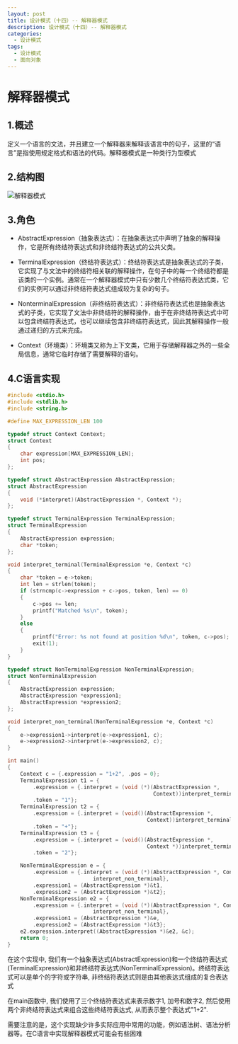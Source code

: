 ```yaml
---
layout: post
title: 设计模式（十四）-- 解释器模式
description: 设计模式（十四）-- 解释器模式
categories:
  - 设计模式
tags:
  - 设计模式
  - 面向对象
---
```


# 解释器模式

## 1.概述

定义一个语言的文法，并且建立一个解释器来解释该语言中的句子，这里的“语言”是指使用规定格式和语法的代码。解释器模式是一种类行为型模式

## 2.结构图

![解释器模式](https://kx-image.oss-cn-chengdu.aliyuncs.com/%E8%A7%A3%E9%87%8A%E5%99%A8%E6%A8%A1%E5%BC%8F.png)

## 3.角色

- AbstractExpression（抽象表达式）：在抽象表达式中声明了抽象的解释操作，它是所有终结符表达式和非终结符表达式的公共父类。

- TerminalExpression（终结符表达式）：终结符表达式是抽象表达式的子类，它实现了与文法中的终结符相关联的解释操作，在句子中的每一个终结符都是该类的一个实例。通常在一个解释器模式中只有少数几个终结符表达式类，它们的实例可以通过非终结符表达式组成较为复杂的句子。
  
- NonterminalExpression（非终结符表达式）：非终结符表达式也是抽象表达式的子类，它实现了文法中非终结符的解释操作，由于在非终结符表达式中可以包含终结符表达式，也可以继续包含非终结符表达式，因此其解释操作一般通过递归的方式来完成。
  
- Context（环境类）：环境类又称为上下文类，它用于存储解释器之外的一些全局信息，通常它临时存储了需要解释的语句。


## 4.C语言实现

```c
#include <stdio.h>
#include <stdlib.h>
#include <string.h>

#define MAX_EXPRESSION_LEN 100

typedef struct Context Context;
struct Context
{
    char expression[MAX_EXPRESSION_LEN];
    int pos;
};

typedef struct AbstractExpression AbstractExpression;
struct AbstractExpression
{
    void (*interpret)(AbstractExpression *, Context *);
};

typedef struct TerminalExpression TerminalExpression;
struct TerminalExpression
{
    AbstractExpression expression;
    char *token;
};

void interpret_terminal(TerminalExpression *e, Context *c)
{
    char *token = e->token;
    int len = strlen(token);
    if (strncmp(c->expression + c->pos, token, len) == 0)
    {
        c->pos += len;
        printf("Matched %s\n", token);
    }
    else
    {
        printf("Error: %s not found at position %d\n", token, c->pos);
        exit(1);
    }
}

typedef struct NonTerminalExpression NonTerminalExpression;
struct NonTerminalExpression
{
    AbstractExpression expression;
    AbstractExpression *expression1;
    AbstractExpression *expression2;
};

void interpret_non_terminal(NonTerminalExpression *e, Context *c)
{
    e->expression1->interpret(e->expression1, c);
    e->expression2->interpret(e->expression2, c);
}

int main()
{
    Context c = {.expression = "1+2", .pos = 0};
    TerminalExpression t1 = {
        .expression = {.interpret = (void (*)(AbstractExpression *,
                                              Context))interpret_terminal},
        .token = "1"};
    TerminalExpression t2 = {
        .expression = {.interpret = (void()(AbstractExpression *,
                                            Context))interpret_terminal},
        .token = "+"};
    TerminalExpression t3 = {
        .expression = {.interpret = (void()(AbstractExpression *,
                                            Context *))interpret_terminal},
        .token = "2"};

    NonTerminalExpression e = {
        .expression = {.interpret = (void (*)(AbstractExpression *, Context *))
                           interpret_non_terminal},
        .expression1 = (AbstractExpression *)&t1,
        .expression2 = (AbstractExpression *)&t2};
    NonTerminalExpression e2 = {
        .expression = {.interpret = (void (*)(AbstractExpression *, Context *))
                           interpret_non_terminal},
        .expression1 = (AbstractExpression *)&e,
        .expression2 = (AbstractExpression *)&t3};
    e2.expression.interpret((AbstractExpression *)&e2, &c);
    return 0;
}
```

在这个实现中, 我们有一个抽象表达式(AbstractExpression)和一个终结符表达式(TerminalExpression)和非终结符表达式(NonTerminalExpression)。终结符表达式可以是单个的字符或字符串, 非终结符表达式则是由其他表达式组成的复合表达式

在main函数中, 我们使用了三个终结符表达式来表示数字1, 加号和数字2, 然后使用两个非终结符表达式来组合这些终结符表达式, 从而表示整个表达式"1+2".

需要注意的是，这个实现缺少许多实际应用中常用的功能，例如语法树、语法分析器等。在C语言中实现解释器模式可能会有些困难
